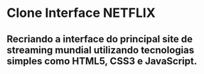 # Clone Interface NETFLIX
## Recriando a interface do principal site de streaming mundial utilizando tecnologias simples como HTML5, CSS3 e JavaScript. 
